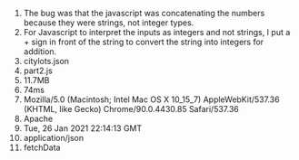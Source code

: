 1. The bug was that the javascript was concatenating the numbers because they were strings, not integer types.
2. For Javascript to interpret the inputs as integers and not strings, I put a + sign in front of the string to convert the string into integers for addition.
3. citylots.json
4. part2.js
5. 11.7MB
6. 74ms
7. Mozilla/5.0 (Macintosh; Intel Mac OS X 10_15_7) AppleWebKit/537.36 (KHTML, like Gecko) Chrome/90.0.4430.85 Safari/537.36
8. Apache
9. Tue, 26 Jan 2021 22:14:13 GMT
10. application/json
11. fetchData